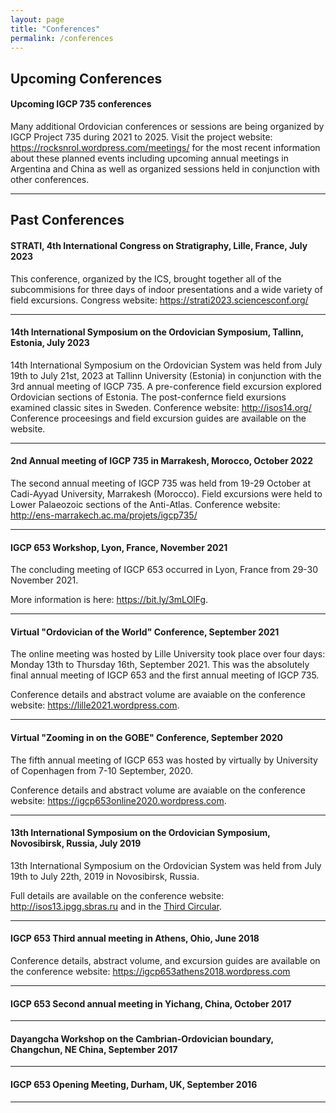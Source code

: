 ```yaml
---
layout: page
title: "Conferences"
permalink: /conferences
---
```

## Upcoming Conferences

#### Upcoming IGCP 735 conferences

Many additional Ordovician conferences or sessions are being organized by IGCP Project 735 during 2021 to 2025.  Visit the project website: <https://rocksnrol.wordpress.com/meetings/> for the most recent information about these planned events including upcoming annual meetings in Argentina and China as well as organized sessions held in conjunction with other conferences.

---

## Past Conferences

#### STRATI, 4th International Congress on Stratigraphy, Lille, France, July 2023

This conference, organized by the ICS, brought together all of the subcommisions for three days of indoor presentations and a wide variety of field excursions. Congress website: <https://strati2023.sciencesconf.org/> 

---

#### 14th International Symposium on the Ordovician Symposium, Tallinn, Estonia, July 2023

14th International Symposium on the Ordovician System was held from July 19th to July 21st, 2023 at Tallinn University (Estonia) in conjunction with the 3rd annual meeting of IGCP 735. A pre-conference field excursion explored Ordovician sections of Estonia. The post-confernce field exursions  examined classic sites in Sweden. Conference website: <http://isos14.org/>  Conference proceesings and field excursion guides are available on the website.

---
#### 2nd Annual meeting of IGCP 735 in Marrakesh, Morocco, October 2022

The second annual meeting of IGCP 735 was held from 19-29 October at Cadi-Ayyad University, Marrakesh (Morocco). Field excursions were held to Lower Palaeozoic sections of the Anti-Atlas. Conference website: <http://ens-marrakech.ac.ma/projets/igcp735/>

---

#### IGCP 653 Workshop, Lyon, France, November 2021

The concluding meeting of IGCP 653 occurred in Lyon, France from 29-30 November 2021. 

More information is here: <https://bit.ly/3mLOlFg>.

---

#### Virtual "Ordovician of the World" Conference, September 2021

The online meeting was hosted by Lille University took place over four days: Monday 13th to Thursday 16th, September 2021. This was the absolutely final annual meeting of IGCP 653 and the first annual meeting of IGCP 735.

Conference details and abstract volume are avaiable on the conference website: <https://lille2021.wordpress.com>.

---

#### Virtual "Zooming in on the GOBE" Conference, September 2020

The fifth annual meeting of IGCP 653 was hosted by virtually by University of Copenhagen from 7-10 September, 2020. 

Conference details and abstract volume are avaiable on the conference website: <https://igcp653online2020.wordpress.com>.

---

#### 13th International Symposium on the Ordovician Symposium, Novosibirsk, Russia, July 2019

13th International Symposium on the Ordovician System was held from July 19th to July 22th, 2019 in Novosibirsk, Russia.

Full details are available on the conference website: <http://isos13.ipgg.sbras.ru> and in the [Third Circular](files/ISOS13-3circular.pdf).

---

#### IGCP 653 Third annual meeting in Athens, Ohio, June 2018

Conference details, abstract volume, and excursion guides are available on the conference website: <https://igcp653athens2018.wordpress.com> 

---

#### IGCP 653 Second annual meeting in Yichang, China, October 2017

---

#### Dayangcha Workshop on the Cambrian-Ordovician boundary, Changchun, NE China, September 2017 

---

#### IGCP 653 Opening Meeting, Durham, UK, September 2016 

---
